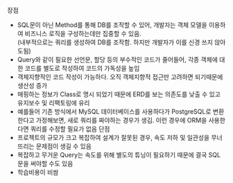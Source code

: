 장점
* SQL문이 아닌 Method를 통해 DB를 조작할 수 있어, 개발자는 객체 모델을 이용하여 비즈니스 로직을 구성하는데만 집중할 수 있음.  
(내부적으로는 쿼리를 생성하여 DB를 조작함. 하지만 개발자가 이를 신경 쓰지 않아도됨)
* Query와 같이 필요한 선언문, 할당 등의 부수적인 코드가 줄어들어, 각종 객체에 대한 코드를 별도로 작성하여 코드의 가독성을 높임
* 객체지향적인 코드 작성이 가능하다. 오직 객체지향적 접근만 고려하면 되기때문에 생산성 증가
* 매핑하는 정보가 Class로 명시 되었기 때문에 ERD를 보는 의존도를 낮출 수 있고 유지보수 및 리팩토링에 유리
* 예를들어 기존 방식에서 MySQL 데이터베이스를 사용하다가 PostgreSQL로 변환한다고 가정해보면, 새로 쿼리를 짜야하는 경우가 생김. 이런 경우에 ORM을 사용한다면 쿼리를 수정할 필요가 없음
단점
* 프로젝트의 규모가 크고 복잡하여 설계가 잘못된 경우, 속도 저하 및 일관성을 무너뜨리는 문제점이 생길 수 있음
* 복잡하고 무거운 Query는 속도를 위해 별도의 튜닝이 필요하기 때문에 결국 SQL문을 써야할 수도 있음
* 학습비용이 비쌈
